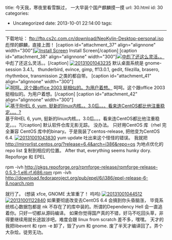 title: 今天我，寒夜里看雪飘过， 一大早装个国产麒麟摸一摸
url: 30.html
id: 30
categories:
  - Uncategorized
date: 2013-10-01 22:14:00
tags:
---

下载地址： ftp://ftp.cs2c.com.cn/download/NeoKylin-Desktop-personal.iso 彪悍的麒麟，直接上图！ \[caption id="attachment_37" align="alignnone" width="300"\][![Install Screen](/wp-content/uploads/2013/10/20130928062042-300x242.png)](/wp-content/uploads/2013/10/20130928062042.png) Install Screen\[/caption\] \[caption id="attachment_38" align="alignnone" width="300"\][![中彪了还这么灵活。。](/wp-content/uploads/2013/10/20130928062132-300x241.png)](/wp-content/uploads/2013/10/20130928062132.png) 中彪了还这么灵活。。\[/caption\] [![20131001043235](/wp-content/uploads/2013/10/20131001043235-300x241.png)](/wp-content/uploads/2013/10/20131001043235.png) 默认桌面系统是 gnome-session 3.4.1。 thunderbird, evince, gimp, ff13.0.1, gedit, filezilla, brasero, rhythmbox, transmission 之类的都自带。 \[caption id="attachment_41" align="alignnone" width="300"\][![呵呵。这个跟office 2003 挺相似的。为用户着想。](/wp-content/uploads/2013/10/20131001042752-300x242.png)](/wp-content/uploads/2013/10/20131001042752.png) 呵呵。这个跟office 2003 挺相似的。为用户着想。\[/caption\] \[caption id="attachment_42" align="alignnone" width="300"\][![基于RHEL 6, yum, 挺新的linux内核。。3.0后。。。看来连CentOS都比他注重稳定。。。?](/wp-content/uploads/2013/10/20130928170554-300x242.png)](/wp-content/uploads/2013/10/20130928170554.png) 基于RHEL 6, yum, 挺新的linux内核。。3.0后。。。看来连CentOS都比他注重稳定。。。?\[/caption\] 默认软件仓库无影无踪。 没办法。 只好用CentOS 库（rhel 完全兼容 CentOS 库中的binary。于是我装了centos-release, 把他变为CentOS 6.4. [![20131001043830](/wp-content/uploads/2013/10/20131001043830-300x242.png)](/wp-content/uploads/2013/10/20131001043830.png) yum update 吐出来这个怪怪的错误。 我就把 http://mirrorlist.centos.org/?release=6.4&arch=i386&repo=os 为地点优化的 repo list 复制到相应的位置。 After that, everything seems hunky dory. Repoforge 和 EPEL

rpm -ivh http://pkgs.repoforge.org/rpmforge-release/rpmforge-release-0.5.3-1.el6.rf.i686.rpm
rpm -ivh http://download.fedoraproject.org/pub/epel/6/i386/epel-release-6-8.noarch.rpm

就行了。 (想装 xfce, GNOME 太笨重了！ 呜呜) [![20131001044512](/wp-content/uploads/2013/10/20131001044512-300x241.png)](/wp-content/uploads/2013/10/20131001044512.png) [![20131001122840](/wp-content/uploads/2013/10/20131001122840-300x242.png)](/wp-content/uploads/2013/10/20131001122840.png) 如果要彻底改变去CentOS 6.4 会搞到你头昏脑涨， 毕竟系统核心数据包都是 nk 不存在了的库中装的。所谓的Dependency Hell 会一直追着你。只好一切都从源码编译。 如果你觉得国产真的不错，好马不吃回头草，非得要继续用就长途跋涉吧。难度会跟 linux from scratch 差不多，嘿嘿。 天才的我把libevent 和 rpm -e 卸了，毁了yum 和 gnome. 废了半天才编译回了。弄个大杂烩。徒劳无功。